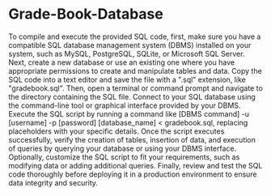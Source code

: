 # Grade-Book-Database


To compile and execute the provided SQL code, first, make sure you have a compatible SQL database management system (DBMS) installed on your system, such as MySQL, PostgreSQL, SQLite, or Microsoft SQL Server. Next, create a new database or use an existing one where you have appropriate permissions to create and manipulate tables and data. Copy the SQL code into a text editor and save the file with a ".sql" extension, like "gradebook.sql". Then, open a terminal or command prompt and navigate to the directory containing the SQL file. Connect to your SQL database using the command-line tool or graphical interface provided by your DBMS. Execute the SQL script by running a command like [DBMS command] -u [username] -p [password] [database_name] < gradebook.sql, replacing placeholders with your specific details. Once the script executes successfully, verify the creation of tables, insertion of data, and execution of queries by querying your database or using your DBMS interface. Optionally, customize the SQL script to fit your requirements, such as modifying data or adding additional queries. Finally, review and test the SQL code thoroughly before deploying it in a production environment to ensure data integrity and security.
